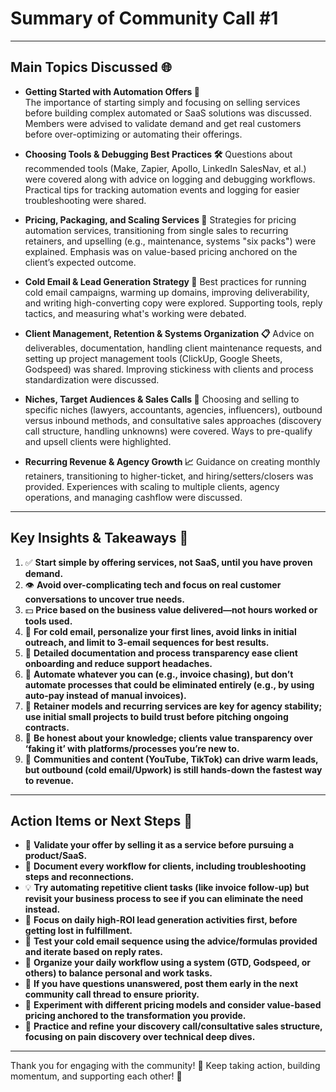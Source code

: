 # Summary of Community Call #1

---

## Main Topics Discussed 🌐

- **Getting Started with Automation Offers 🚀**  
  The importance of starting simply and focusing on selling services before building complex automated or SaaS solutions was discussed. Members were advised to validate demand and get real customers before over-optimizing or automating their offerings.

- **Choosing Tools & Debugging Best Practices 🛠️**
  Questions about recommended tools (Make, Zapier, Apollo, LinkedIn SalesNav, et al.) were covered along with advice on logging and debugging workflows. Practical tips for tracking automation events and logging for easier troubleshooting were shared.

- **Pricing, Packaging, and Scaling Services 💸**
  Strategies for pricing automation services, transitioning from single sales to recurring retainers, and upselling (e.g., maintenance, systems "six packs") were explained. Emphasis was on value-based pricing anchored on the client’s expected outcome.

- **Cold Email & Lead Generation Strategy 📧**
  Best practices for running cold email campaigns, warming up domains, improving deliverability, and writing high-converting copy were explored. Supporting tools, reply tactics, and measuring what's working were debated.

- **Client Management, Retention & Systems Organization 📋**
  Advice on deliverables, documentation, handling client maintenance requests, and setting up project management tools (ClickUp, Google Sheets, Godspeed) was shared. Improving stickiness with clients and process standardization were discussed.

- **Niches, Target Audiences & Sales Calls 🎯**
  Choosing and selling to specific niches (lawyers, accountants, agencies, influencers), outbound versus inbound methods, and consultative sales approaches (discovery call structure, handling unknowns) were covered. Ways to pre-qualify and upsell clients were highlighted.

- **Recurring Revenue & Agency Growth 📈**
  Guidance on creating monthly retainers, transitioning to higher-ticket, and hiring/setters/closers was provided. Experiences with scaling to multiple clients, agency operations, and managing cashflow were discussed.

---

## Key Insights & Takeaways 🔑

1. ✅ **Start simple by offering services, not SaaS, until you have proven demand.**
2. 👁️ **Avoid over-complicating tech and focus on real customer conversations to uncover true needs.**
3. 💵 **Price based on the business value delivered—not hours worked or tools used.**
4. 📨 **For cold email, personalize your first lines, avoid links in initial outreach, and limit to 3-email sequences for best results.**
5. 🔎 **Detailed documentation and process transparency ease client onboarding and reduce support headaches.**
6. 🔀 **Automate whatever you can (e.g., invoice chasing), but don’t automate processes that could be eliminated entirely (e.g., by using auto-pay instead of manual invoices).**
7. 👥 **Retainer models and recurring services are key for agency stability; use initial small projects to build trust before pitching ongoing contracts.**
8. 🛑 **Be honest about your knowledge; clients value transparency over ‘faking it’ with platforms/processes you’re new to.**
9. 💬 **Communities and content (YouTube, TikTok) can drive warm leads, but outbound (cold email/Upwork) is still hands-down the fastest way to revenue.**

---

## Action Items or Next Steps 🚀

- 🔄 **Validate your offer by selling it as a service before pursuing a product/SaaS.**
- 📝 **Document every workflow for clients, including troubleshooting steps and reconnections.**
- 💡 **Try automating repetitive client tasks (like invoice follow-up) but revisit your business process to see if you can eliminate the need instead.**
- 🌱 **Focus on daily high-ROI lead generation activities first, before getting lost in fulfillment.**
- 🧪 **Test your cold email sequence using the advice/formulas provided and iterate based on reply rates.**
- 📅 **Organize your daily workflow using a system (GTD, Godspeed, or others) to balance personal and work tasks.**
- 👀 **If you have questions unanswered, post them early in the next community call thread to ensure priority.**
- 🚧 **Experiment with different pricing models and consider value-based pricing anchored to the transformation you provide.**
- 🎤 **Practice and refine your discovery call/consultative sales structure, focusing on pain discovery over technical deep dives.**

---

Thank you for engaging with the community! 🙌 Keep taking action, building momentum, and supporting each other! 🚀

